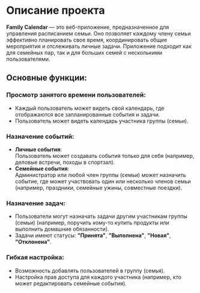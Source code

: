 # Описание проекта

**Family Calendar** — это веб-приложение, предназначенное для управления расписанием семьи. Оно позволяет каждому члену семьи эффективно планировать свое время, координировать общие мероприятия и отслеживать личные задачи. Приложение подходит как для семейных пар, так и для больших семей с несколькими пользователями.

## Основные функции:

### Просмотр занятого времени пользователей:
- Каждый пользователь может видеть свой календарь, где отображаются все запланированные события и задачи.
- Пользователь может видеть календарь участника группы (семьи).

### Назначение событий:
- **Личные события**:  
  Пользователь может создавать события только для себя (например, деловые встречи, походы в спортзал).  
- **Семейные события**:  
  Администратор или любой член группы (семьи) может назначить событие, где может участвовать один или несколько членов семьи (например, праздники, семейные ужины, совместные поездки).

### Назначение задач:
- Пользователи могут назначать задачи другим участникам группы (семьи) (например, поручить кому-то купить продукты или выполнить домашние обязанности).  
- Задачи имеют статусы: **"Принята"**, **"Выполнена"**, **"Новая"**, **"Отклонена"**.

### Гибкая настройка:
- Возможность добавлять пользователей в группу (семья).  
- Настройка прав доступа для каждого участника (например, кто может редактировать семейные события).
